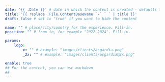 ```yaml
---
date: '{{ .Date }}' # date in which the content is created - defaults to "today"
title: '{{ replace .File.ContentBaseName `-` ` ` | title }}'
draft: false # set to "true" if you want to hide the content 

name: "" # place/city/country for the experience. Fill-in.
position: "" # from-to, for example "2022-2024". Fill-in.

params:
    logo:
        x: "" # example: "images/clients/asgardia.png"
        _2x: "" # example: "images/clients/asgardia@2x.png"

enable: true
## For the content, you can use markdown
##
---
```

